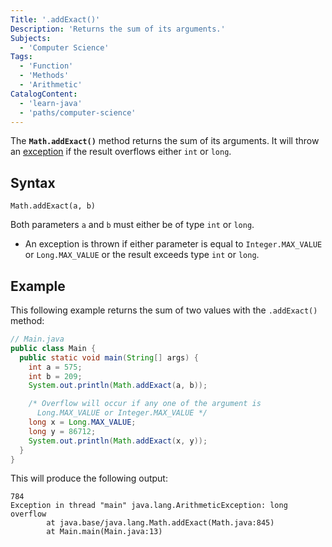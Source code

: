 ```yaml
---
Title: '.addExact()'
Description: 'Returns the sum of its arguments.'
Subjects:
  - 'Computer Science'
Tags:
  - 'Function'
  - 'Methods'
  - 'Arithmetic'
CatalogContent:
  - 'learn-java'
  - 'paths/computer-science'
---
```


The **`Math.addExact()`** method returns the sum of its arguments. It will throw an [exception](https://www.codecademy.com/resources/docs/java/errors) if the result overflows either `int` or `long`.

## Syntax

```pseudo
Math.addExact(a, b)
```

Both parameters `a` and `b` must either be of type `int` or `long`.

- An exception is thrown if either parameter is equal to `Integer.MAX_VALUE` or `Long.MAX_VALUE` or the result exceeds type `int` or `long`.

## Example

This following example returns the sum of two values with the `.addExact()` method:

```java
// Main.java
public class Main {
  public static void main(String[] args) {
    int a = 575;
    int b = 209;
    System.out.println(Math.addExact(a, b));

    /* Overflow will occur if any one of the argument is
      Long.MAX_VALUE or Integer.MAX_VALUE */
    long x = Long.MAX_VALUE;
    long y = 86712;
    System.out.println(Math.addExact(x, y));
  }
}
```

This will produce the following output:

```shell
784
Exception in thread "main" java.lang.ArithmeticException: long overflow
        at java.base/java.lang.Math.addExact(Math.java:845)
        at Main.main(Main.java:13)
```
